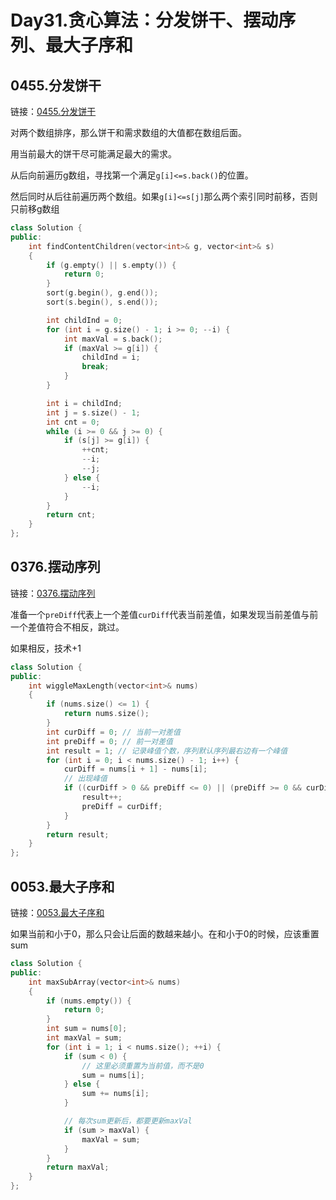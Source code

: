 # Day31.贪心算法：分发饼干、摆动序列、最大子序和

## 0455.分发饼干

链接：[0455.分发饼干](https://leetcode.cn/problems/assign-cookies/)

对两个数组排序，那么饼干和需求数组的大值都在数组后面。

用当前最大的饼干尽可能满足最大的需求。

从后向前遍历g数组，寻找第一个满足`g[i]<=s.back()`的位置。

然后同时从后往前遍历两个数组。如果`g[i]<=s[j]`那么两个索引同时前移，否则只前移g数组

```c++
class Solution {
public:
    int findContentChildren(vector<int>& g, vector<int>& s)
    {
        if (g.empty() || s.empty()) {
            return 0;
        }
        sort(g.begin(), g.end());
        sort(s.begin(), s.end());

        int childInd = 0;
        for (int i = g.size() - 1; i >= 0; --i) {
            int maxVal = s.back();
            if (maxVal >= g[i]) {
                childInd = i;
                break;
            }
        }

        int i = childInd;
        int j = s.size() - 1;
        int cnt = 0;
        while (i >= 0 && j >= 0) {
            if (s[j] >= g[i]) {
                ++cnt;
                --i;
                --j;
            } else {
                --i;
            }
        }
        return cnt;
    }
};

```




## 0376.摆动序列

链接：[0376.摆动序列](https://leetcode.cn/problems/wiggle-subsequence/)

准备一个`preDiff`代表上一个差值`curDiff`代表当前差值，如果发现当前差值与前一个差值符合不相反，跳过。

如果相反，技术+1

```c++
class Solution {
public:
    int wiggleMaxLength(vector<int>& nums)
    {
        if (nums.size() <= 1) {
            return nums.size();
        }
        int curDiff = 0; // 当前一对差值
        int preDiff = 0; // 前一对差值
        int result = 1; // 记录峰值个数，序列默认序列最右边有一个峰值
        for (int i = 0; i < nums.size() - 1; i++) {
            curDiff = nums[i + 1] - nums[i];
            // 出现峰值
            if ((curDiff > 0 && preDiff <= 0) || (preDiff >= 0 && curDiff < 0)) {
                result++;
                preDiff = curDiff;
            }
        }
        return result;
    }
};

```



## 0053.最大子序和

链接：[0053.最大子序和](https://leetcode.cn/problems/maximum-subarray/)

如果当前和小于0，那么只会让后面的数越来越小。在和小于0的时候，应该重置sum

```c++
class Solution {
public:
    int maxSubArray(vector<int>& nums)
    {
        if (nums.empty()) {
            return 0;
        }
        int sum = nums[0];
        int maxVal = sum;
        for (int i = 1; i < nums.size(); ++i) {
            if (sum < 0) {
                // 这里必须重置为当前值，而不是0
                sum = nums[i];
            } else {
                sum += nums[i];
            }

            // 每次sum更新后，都要更新maxVal
            if (sum > maxVal) {
                maxVal = sum;
            }
        }
        return maxVal;
    }
};

```




